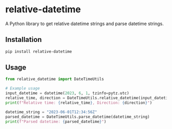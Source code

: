 # relative-datetime

A Python library to get relative datetime strings and parse datetime strings.

## Installation

```bash
pip install relative-datetime
```

## Usage

```python
from relative_datetime import DateTimeUtils

# Example usage
input_datetime = datetime(2023, 6, 1, tzinfo=pytz.utc)
relative_time, direction = DateTimeUtils.relative_datetime(input_datetime)
print(f"Relative time: {relative_time}, Direction: {direction}")

datetime_string = "2023-06-01T12:34:56Z"
parsed_datetime = DateTimeUtils.parse_datetime(datetime_string)
print(f"Parsed datetime: {parsed_datetime}")
```